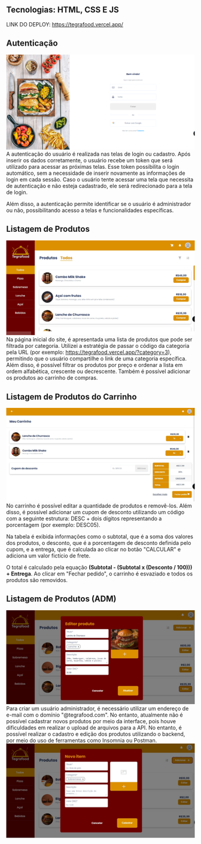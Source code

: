 ## Tecnologias: HTML, CSS E JS
LINK DO DEPLOY: https://tegrafood.vercel.app/

## Autenticação
![Auth](../front-end/docs/auth.png)
A autenticação do usuário é realizada nas telas de login ou cadastro. Após inserir os dados corretamente, o usuário recebe um token que será utilizado para acessar as próximas telas. Esse token possibilita o login automático, sem a necessidade de inserir novamente as informações de login em cada sessão. Caso o usuário tente acessar uma tela que necessita de autenticação e não esteja cadastrado, ele será redirecionado para a tela de login.

Além disso, a autenticação permite identificar se o usuário é administrador ou não, possibilitando acesso a telas e funcionalidades específicas.

## Listagem de Produtos
![List Products](../front-end/docs/list-products.jpeg)
Na página inicial do site, é apresentada uma lista de produtos que pode ser filtrada por categoria. Utilizei a estratégia de passar o código da categoria pela URL (por exemplo: https://tegrafood.vercel.app/?category=3), permitindo que o usuário compartilhe o link de uma categoria específica. Além disso, é possível filtrar os produtos por preço e ordenar a lista em ordem alfabética, crescente ou decrescente. Também é possível adicionar os produtos ao carrinho de compras.


## Listagem de Produtos do Carrinho
![List Cart Products](../front-end/docs/list-cart-products.jpeg)
No carrinho é possível editar a quantidade de produtos e removê-los. Além disso, é possível adicionar um cupom de desconto utilizando um código com a seguinte estrutura: DESC + dois dígitos representando a porcentagem (por exemplo: DESC05).

Na tabela é exibida informações como o subtotal, que é a soma dos valores dos produtos, o desconto, que é a porcentagem de desconto definida pelo cupom, e a entrega, que é calculada ao clicar no botão "CALCULAR" e adiciona um valor fictício de frete.

O total é calculado pela equação __(Subtotal - (Subtotal x (Desconto / 100))) + Entrega__. Ao clicar em "Fechar pedido", o carrinho é esvaziado e todos os produtos são removidos.

## Listagem de Produtos (ADM)
![Update Products](../front-end/docs/update-product.jpeg)
Para criar um usuário administrador, é necessário utilizar um endereço de e-mail com o domínio "@tegrafood.com". No entanto, atualmente não é possível cadastrar novos produtos por meio da interface, pois houve dificuldades em realizar o upload de arquivos para a API. No entanto, é possível realizar o cadastro e edição dos produtos utilizando o backend, por meio do uso de ferramentas como Insomnia ou Postman.
![New Products](../front-end/docs/new-product.jpeg)

